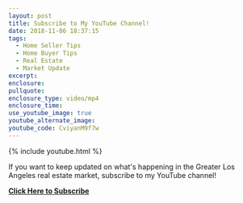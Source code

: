 ```yaml
---
layout: post
title: Subscribe to My YouTube Channel!
date: 2018-11-06 18:37:15
tags:
  - Home Seller Tips
  - Home Buyer Tips
  - Real Estate
  - Market Update
excerpt:
enclosure:
pullquote:
enclosure_type: video/mp4
enclosure_time:
use_youtube_image: true
youtube_alternate_image:
youtube_code: CviyanM9f7w
---
```


{% include youtube.html %}

If you want to keep updated on what's happening in the Greater Los Angeles real estate market, subscribe to my YouTube channel!

**[Click Here to Subscribe](https://www.youtube.com/channel/UC_eyW3kcpoWdWe-lofftASA)**

&nbsp;